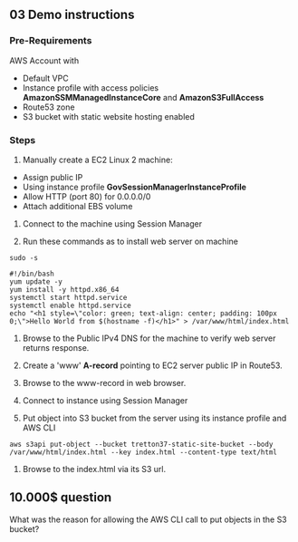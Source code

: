 ## 03 Demo instructions

### Pre-Requirements

AWS Account with

  - Default VPC
  - Instance profile with access policies **AmazonSSMManagedInstanceCore** and **AmazonS3FullAccess**
  - Route53 zone
  - S3 bucket with static website hosting enabled

### Steps

1. Manually create a EC2 Linux 2 machine:
  - Assign public IP
  - Using instance profile **GovSessionManagerInstanceProfile**
  - Allow HTTP (port 80) for 0.0.0.0/0
  - Attach additional EBS volume

1. Connect to the machine using Session Manager

1. Run these commands as to install web server on machine
```
sudo -s
```
```
#!/bin/bash
yum update -y
yum install -y httpd.x86_64
systemctl start httpd.service
systemctl enable httpd.service
echo "<h1 style=\"color: green; text-align: center; padding: 100px 0;\">Hello World from $(hostname -f)</h1>" > /var/www/html/index.html
```

1. Browse to the Public IPv4 DNS for the machine to verify web server returns response.

1. Create a 'www' **A-record** pointing to EC2 server public IP in Route53.

1. Browse to the www-record in web browser.

1. Connect to instance using Session Manager

1. Put object into S3 bucket from the server using its instance profile and AWS CLI
```
aws s3api put-object --bucket tretton37-static-site-bucket --body /var/www/html/index.html --key index.html --content-type text/html
```

1. Browse to the index.html via its S3 url.

## 10.000$ question

What was the reason for allowing the AWS CLI call to put objects in the S3 bucket?

